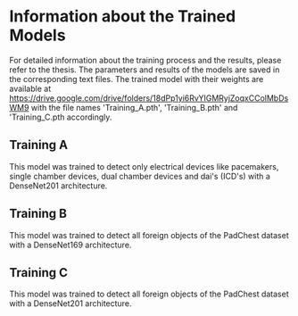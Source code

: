 <!-- markdownlint-disable -->

# Information about the Trained Models

For detailed information about the training process and the results, please refer to the thesis. The parameters and results of the models are saved in the corresponding text files. The trained model with their weights are available at https://drive.google.com/drive/folders/18dPp1yi6RvYIGMRyjZoqxCColMbDsWM9 with the file names 'Training_A.pth', 'Training_B.pth' and 'Training_C.pth accordingly.

## Training A

This model was trained to detect only electrical devices like pacemakers, single chamber devices, dual chamber devices and dai's (ICD's) with a DenseNet201 architecture. 

## Training B

This model was trained to detect all foreign objects of the PadChest dataset with a DenseNet169 architecture.

## Training C

This model was trained to detect all foreign objects of the PadChest dataset with a DenseNet201 architecture.

